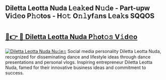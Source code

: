 ## Diletta Leotta Nuda L𝚎a𝚔ed N𝚞𝚍e - Part-upw Vi𝚍𝚎o P𝚑𝚘tos - H𝚘𝚝 O𝚗𝚕yf𝚊ns L𝚎a𝚔s SQQOS

# <h2><a href="http://kf4o0y2.oniu.top/?m=Diletta+Leotta+Nuda">🔗👉 🔴 Diletta Leotta Nuda P𝚑ot𝚘𝚜 V𝚒d𝚎o</a></h2>

[![Diletta Leotta Nuda Nu𝚍e𝚜](https://i.imgur.com/0qMVB7G.gif)](http://kf4o0y2.oniu.top/?m=Diletta+Leotta+Nuda)
Social media personality Diletta Leotta Nuda, recognized for disseminating dance and lifestyle ideas through dance presentations and personal vlogs. Inspiring entrepreneur Diletta Leotta Nuda, famed for their innovative business ideas and commitment to success.  
